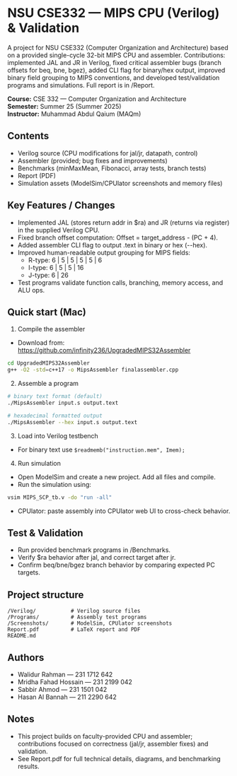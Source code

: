 # NSU CSE332 — MIPS CPU (Verilog) & Validation

A project for NSU CSE332 (Computer Organization and Architecture) based on a provided single-cycle 32-bit MIPS CPU and assembler. Contributions: implemented JAL and JR in Verilog, fixed critical assembler bugs (branch offsets for beq, bne, bgez), added CLI flag for binary/hex output, improved binary field grouping to MIPS conventions, and developed test/validation programs and simulations. Full report is in /Report.

**Course:** CSE 332 — Computer Organization and Architecture  
**Semester:** Summer 25 (Summer 2025)  
**Instructor:** Muhammad Abdul Qaium (MAQm)

## Contents
- Verilog source (CPU modifications for jal/jr, datapath, control)
- Assembler (provided; bug fixes and improvements)
- Benchmarks (minMaxMean, Fibonacci, array tests, branch tests)
- Report (PDF)
- Simulation assets (ModelSim/CPUlator screenshots and memory files)

## Key Features / Changes
- Implemented JAL (stores return addr in $ra) and JR (returns via register) in the supplied Verilog CPU.
- Fixed branch offset computation: Offset = target_address - (PC + 4).
- Added assembler CLI flag to output .text in binary or hex (--hex).
- Improved human-readable output grouping for MIPS fields:
  - R-type: 6 | 5 | 5 | 5 | 5 | 6
  - I-type: 6 | 5 | 5 | 16
  - J-type: 6 | 26
- Test programs validate function calls, branching, memory access, and ALU ops.

## Quick start (Mac)
1. Compile the assembler
  - Download from: https://github.com/infinity236/UpgradedMIPS32Assembler

```bash
cd UpgradedMIPS32Assembler
g++ -O2 -std=c++17 -o MipsAssembler finalassembler.cpp
```

2. Assemble a program
```bash
# binary text format (default)
./MipsAssembler input.s output.text

# hexadecimal formatted output
./MipsAssembler --hex input.s output.text
```


3. Load into Verilog testbench
- For binary text use `$readmemb("instruction.mem", Imem);`

4. Run simulation
- Open ModelSim and create a new project. Add all files and compile.
- Run the simulation using:
```bash
vsim MIPS_SCP_tb.v -do "run -all"
```
- CPUlator: paste assembly into CPUlator web UI to cross-check behavior.

## Test & Validation
- Run provided benchmark programs in /Benchmarks.
- Verify $ra behavior after jal, and correct target after jr.
- Confirm beq/bne/bgez branch behavior by comparing expected PC targets.

## Project structure
```
/Verilog/           # Verilog source files
/Programs/          # Assembly test programs
/Screenshots/       # ModelSim, CPUlator screenshots
Report.pdf          # LaTeX report and PDF
README.md
```

## Authors
- Walidur Rahman — 231 1712 642
- Mridha Fahad Hossain — 231 2199 042
- Sabbir Ahmod — 231 1501 042
- Hasan Al Bannah — 211 2290 642


## Notes
- This project builds on faculty-provided CPU and assembler; contributions focused on correctness (jal/jr, assembler fixes) and validation.
- See Report.pdf for full technical details, diagrams, and benchmarking results.
